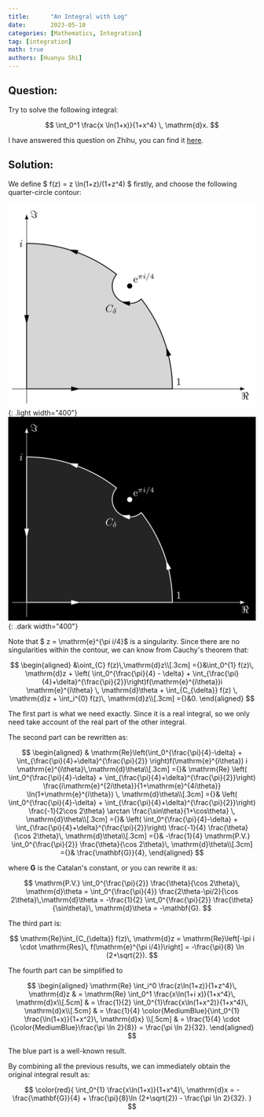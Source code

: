 ```yaml
---
title:      "An Integral with Log"
date:       2023-05-10
categories: [Mathematics, Integration]
tag: [integration]
math: true
authors: [Huanyu Shi]
---
```

## Question:
Try to solve the following integral:

$$
\int_0^1 \frac{x \ln(1+x)}{1+x^4} \, \mathrm{d}x.
$$

I have answered this question on Zhihu, you can find it [here](https://www.zhihu.com/question/600156378/answer/3021917057).

## Solution:
We define $ f(z) = z \ln(1+z)/(1+z^4) $ firstly, and choose the following quarter-circle contour:

![contour](/assets/img/in-post/contour/2023-05-10.jpg){: .light width="400"}
![contour](/assets/img/in-post/contour/2023-05-10-dark.jpg){: .dark width="400"}

Note that $ z = \mathrm{e}^{\pi i/4}$ is a singularity. Since there are no singularities within the contour, we can know from Cauchy's theorem that:

$$
\begin{aligned}
&\oint_{C} f(z)\,\mathrm{d}z\\[.3cm]
={}&\int_0^{1} f(z)\, \mathrm{d}z + \left( \int_0^{\frac{\pi}{4} - \delta} + \int_{\frac{\pi}{4}+\delta}^{\frac{\pi}{2}}\right)f(\mathrm{e}^{i\theta})i \mathrm{e}^{i\theta} \, \mathrm{d}\theta + \int_{C_{\delta}} f(z) \, \mathrm{d}z + \int_i^{0} f(z)\, \mathrm{d}z\\[.3cm]
={}&0.
\end{aligned}
$$

The first part is what we need exactly. Since it is a real integral, so we only need take account of the real part of the other integral.

The second part can be rewritten as:

$$
\begin{aligned}
    & \mathrm{Re}\left(\int_0^{\frac{\pi}{4}-\delta} + \int_{\frac{\pi}{4}+\delta}^{\frac{\pi}{2}}  \right)f(\mathrm{e}^{i\theta}) i \mathrm{e}^{i\theta}\,\mathrm{d}\theta\\[.3cm]
    ={}& \mathrm{Re} \left( \int_0^{\frac{\pi}{4}-\delta} + \int_{\frac{\pi}{4}+\delta}^{\frac{\pi}{2}}\right) \frac{i\mathrm{e}^{2i\theta}}{1+\mathrm{e}^{4i\theta}} \ln(1+\mathrm{e}^{i\theta}) \, \mathrm{d}\theta\\[.3cm]
    ={}& \left( \int_0^{\frac{\pi}{4}-\delta} + \int_{\frac{\pi}{4}+\delta}^{\frac{\pi}{2}}\right) \frac{-1}{2\cos 2\theta} \arctan \frac{\sin\theta}{1+\cos\theta} \, \mathrm{d}\theta\\[.3cm]
    ={}& \left( \int_0^{\frac{\pi}{4}-\delta} + \int_{\frac{\pi}{4}+\delta}^{\frac{\pi}{2}}\right) \frac{-1}{4} \frac{\theta}{\cos 2\theta}\, \mathrm{d}\theta\\[.3cm]
    ={}& -\frac{1}{4} \mathrm{P.V.} \int_0^{\frac{\pi}{2}} \frac{\theta}{\cos 2\theta}\, \mathrm{d}\theta\\[.3cm]
    ={}& \frac{\mathbf{G}}{4},
\end{aligned}
$$

where $\mathbf{G}$ is the Catalan's constant, or you can rewrite it as:

$$
    \mathrm{P.V.} \int_0^{\frac{\pi}{2}} \frac{\theta}{\cos 2\theta}\, \mathrm{d}\theta = \int_0^{\frac{\pi}{4}} \frac{2\theta-\pi/2}{\cos 2\theta}\,\mathrm{d}\theta = -\frac{1}{2} \int_0^{\frac{\pi}{2}} \frac{\theta}{\sin\theta}\, \mathrm{d}\theta = -\mathbf{G}.
$$

The third part is:

$$
\mathrm{Re}\int_{C_{\delta}} f(z)\, \mathrm{d}z = \mathrm{Re}\left[-\pi i \cdot \mathrm{Res}\, f(\mathrm{e}^{\pi i/4})\right] = -\frac{\pi}{8} \ln (2+\sqrt{2}).
$$

The fourth part can be simplified to

$$
\begin{aligned}
    \mathrm{Re} \int_i^0 \frac{z\ln(1+z)}{1+z^4}\, \mathrm{d}z & = \mathrm{Re} \int_0^1 \frac{x\ln(1+i x)}{1+x^4}\, \mathrm{d}x\\[.5cm]
    & = \frac{1}{2} \int_0^{1}\frac{x\ln(1+x^2)}{1+x^4}\, \mathrm{d}x\\[.5cm]
    & = \frac{1}{4} \color{MediumBlue}{\int_0^{1} \frac{\ln(1+x)}{1+x^2}\, \mathrm{d}x} \\[.5cm]
    & = \frac{1}{4} \cdot {\color{MediumBlue}\frac{\pi \ln 2}{8}}  = \frac{\pi \ln 2}{32}.
\end{aligned}
$$

The blue part is a well-known result. 

By combining all the previous results, we can immediately obtain the original integral result as:

$$
\color{red}{
    \int_0^{1} \frac{x\ln(1+x)}{1+x^4}\, \mathrm{d}x = -\frac{\mathbf{G}}{4} + \frac{\pi}{8}\ln (2+\sqrt{2}) - \frac{\pi \ln 2}{32}.
}
$$

